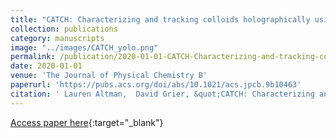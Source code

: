 ```yaml
---
title: "CATCH: Characterizing and tracking colloids holographically using deep neural networks" 
collection: publications
category: manuscripts
image: "../images/CATCH_yolo.png"
permalink: /publication/2020-01-01-CATCH-Characterizing-and-tracking-colloids-holographically-using-deep-neural-networks
date: 2020-01-01
venue: 'The Journal of Physical Chemistry B'
paperurl: 'https://pubs.acs.org/doi/abs/10.1021/acs.jpcb.9b10463'
citation: ' Lauren Altman,  David Grier, &quot;CATCH: Characterizing and tracking colloids holographically using deep neural networks.&quot; The Journal of Physical Chemistry B, 2020.'
---
```

[Access paper here](https://pubs.acs.org/doi/abs/10.1021/acs.jpcb.9b10463){:target="_blank"}

